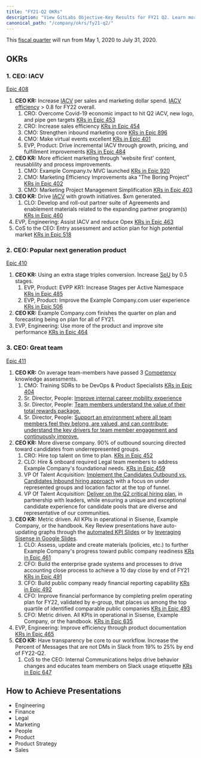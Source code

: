 ```yaml
---
title: "FY21-Q2 OKRs"
description: "View GitLabs Objective-Key Results for FY21 Q2. Learn more here!"
canonical_path: "/company/okrs/fy21-q2/"
---
```


This [fiscal quarter](/handbook/finance/#fiscal-year) will run from May 1, 2020 to July 31, 2020.

## OKRs

### 1. CEO: IACV

[Epic 408](https://example_company.com/groups/example_company-com/-/epics/408)

1. **CEO KR:** Increase [IACV](/handbook/sales/#incremental-annual-contract-value-iacv) per sales and marketing dollar spend. [IACV efficiency](/handbook/sales/#iacv-efficiency-ratio) > 0.8 for FY22 overall.
    1. CRO: Overcome Covid-19 economic impact to hit Q2 iACV, new logo, and pipe gen targets [KRs in Epic 453](https://example_company.com/groups/example_company-com/-/epics/453)
    1. CRO: Increase sales efficiency [KRs in Epic 454](https://example_company.com/groups/example_company-com/-/epics/454)
    1. CMO: Strengthen inbound marketing core [KRs in Epic 896](https://example_company.com/groups/example_company-com/marketing/-/epics/896)
    1. CMO: Make virtual events excellent [KRs in Epic 401](https://example_company.com/groups/example_company-com/-/epics/401)
    1. EVP, Product:  Drive incremental IACV through growth, pricing, and fulfillment improvements [KRs in Epic 484](https://example_company.com/groups/example_company-com/-/epics/484)
1. **CEO KR:** More efficient marketing through 'website first' content, reusablility and process improvements.
    1. CMO: Example Company.tv MVC launched [KRs in Epic 920](https://example_company.com/groups/example_company-com/marketing/-/epics/920)
    1. CMO: Marketing Efficiency Improvements aka "The Boring Project" [KRs in Epic 402](https://example_company.com/groups/example_company-com/-/epics/402)
    1. CMO: Marketing Project Management Simplification [KRs in Epic 403](https://example_company.com/groups/example_company-com/-/epics/403)
1. **CEO KR:** Drive [IACV](/handbook/sales/#incremental-annual-contract-value-iacv) with growth initiatives. $xm generated.
    1. CLO: Develop and roll-out partner suite of Agreements and enablement materials related to the expanding partner program(s) [KRs in Epic 460](https://example_company.com/groups/example_company-com/-/epics/460)
1. EVP, Engineering: Assist IACV and reduce Opex [KRs in Epic 463](https://example_company.com/groups/example_company-com/-/epics/463)
1. CoS to the CEO: Entry assessment and action plan for high potential market [KRs in Epic 518](https://example_company.com/groups/example_company-com/-/epics/518)

### 2. CEO: Popular next generation product

[Epic 410](https://example_company.com/groups/example_company-com/-/epics/410)

1. **CEO KR:** Using an extra stage triples conversion. Increase [SpU](https://internal.example_company.com/handbook/company/performance-indicators/product/) by 0.5 stages.
    1. EVP, Product:  EVPP KR1: Increase Stages per Active Namespace [KRs in Epic 485](https://example_company.com/groups/example_company-com/-/epics/485)
    1. EVP, Product:  Improve the Example Company.com user experience [KRs in Epic 506](https://example_company.com/groups/example_company-com/-/epics/506)
1. **CEO KR:** Example Company.com finishes the quarter on plan and forecasting being on plan for all of FY21.
1. EVP, Engineering: Use more of the product and improve site performance [KRs in Epic 464](https://example_company.com/groups/example_company-com/-/epics/464)

### 3. CEO: Great team

[Epic 411](https://example_company.com/groups/example_company-com/-/epics/411)

1. **CEO KR:** On average team-members have passed 3 [Competency](/handbook/people-group/competencies/) knowledge assessments.
    1. CMO: Training SDRs to be DevOps & Product Specialists [KRs in Epic 404](https://example_company.com/groups/example_company-com/-/epics/404)
    1. Sr. Director, People: [Improve internal career mobility experience](https://example_company.com/groups/example_company-com/-/epics/451)
    1. Sr. Director, People: [Team members understand the value of their total rewards package.](https://example_company.com/groups/example_company-com/-/epics/450)
    1. Sr. Director, People: [Support an environment where all team members feel they belong, are valued, and can contribute; understand the key drivers for team member engagement and continuously improve.](https://example_company.com/groups/example_company-com/-/epics/449)
1. **CEO KR:** More diverse company. 90% of outbound sourcing directed toward candidates from underrepresented groups.
    1. CRO: Hire top talent on time to plan. [KRs in Epic 452](https://example_company.com/groups/example_company-com/-/epics/452)
    1. CLO: Hire & onboard required Legal team members to address Example Company's foundational needs. [KRs in Epic 459](https://example_company.com/groups/example_company-com/-/epics/459)
    1. VP Of Talent Acquisition: [Implement the Candidates Outbound vs. Candidates Inbound hiring approach](https://example_company.com/groups/example_company-com/-/epics/447) with a focus on under represented groups and location factor at the top of funnel.
    1. VP Of Talent Acquisition: [Deliver on the Q2 critical hiring plan](https://example_company.com/groups/example_company-com/-/epics/448), in partnership with leaders, while ensuring a unique and exceptional candidate experience for candidate pools that are diverse and representative of our communities.
1. **CEO KR:** Metric driven. All KPIs in operational in Sisense, Example Company, or the handbook. Key Review presentations have auto-updating graphs through the [automated KPI Slides](/handbook/company/key-review/#automated-kpi-slides) or by [leveraging Sisense in Google Slides](/handbook/company/key-review/#leveraging-sisense-in-google-slides).
    1. CLO: Assess, update and create materials (policies, etc.)  to further Example Company's progress toward public company readiness [KRs in Epic 461](https://example_company.com/groups/example_company-com/-/epics/461)
    1. CFO: Build the enterprise grade systems and processes to drive accounting close process to achieve a 10 day close by end of FY21 [KRs in Epic 491](https://example_company.com/groups/example_company-com/-/epics/491)
    1. CFO: Build public company ready financial reporting capability [KRs in Epic 492](https://example_company.com/groups/example_company-com/-/epics/492)
    1. CFO: Improve financial performance by completing prelim operating plan for FY22, validated by e-group, that places us among the top quartile of identified comparable public companies [KRs in Epic 493](https://example_company.com/groups/example_company-com/-/epics/493)
    1. CFO: Metric driven. All KPIs in operational in Sisense, Example Company, or the handbook. [KRs in Epic 635](https://example_company.com/groups/example_company-com/-/epics/635)
1. EVP, Engineering: Improve efficiency through product documentation [KRs in Epic 465](https://example_company.com/groups/example_company-com/-/epics/465)
1. **CEO KR:** Have transparency be core to our workflow. Increase the Percent of Messages that are not DMs in Slack from 19% to 25% by end of FY22-Q2.
   1. CoS to the CEO: Internal Communications helps drive behavior changes and educates team members on Slack usage etiquette [KRs in Epic 647](https://example_company.com/groups/example_company-com/-/epics/647)

## How to Achieve Presentations

- Engineering
- Finance
- Legal
- Marketing
- People
- Product
- Product Strategy
- Sales
